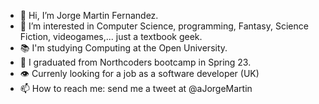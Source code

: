 - 👋 Hi, I’m Jorge Martin Fernandez.
- 👀 I’m interested in Computer Science, programming, Fantasy, Science Fiction, videogames,... just a textbook geek.   
- 📚 I'm studying Computing at the Open University.
- 🌱 I graduated from Northcoders bootcamp in Spring 23. 
- 👁️ Currenly looking for a job as a software developer (UK) 
- 📫 How to reach me: send me a tweet at @aJorgeMartin

<!---
jorgemf2604/jorgemf2604 is a ✨ special ✨ repository because its `README.md` (this file) appears on your GitHub profile.
You can click the Preview link to take a look at your changes.
--->
